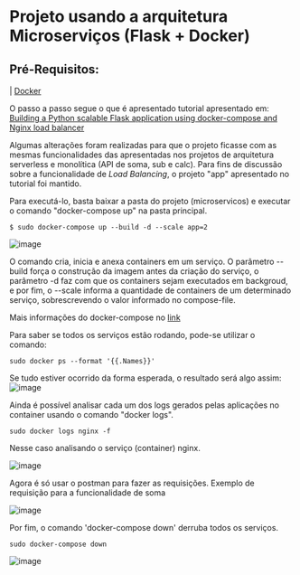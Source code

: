# Projeto usando a arquitetura Microserviços (Flask + Docker)


## Pré-Requisitos: 
| [Docker](https://docs.docker.com/engine/install)


O passo a passo segue o que é apresentado tutorial apresentado em: [Building a Python scalable Flask application using docker-compose and Nginx load balancer
](https://www.linkedin.com/pulse/building-python-scalable-flask-application-using-nginx-itay-melamed/)

Algumas alterações foram realizadas para que o projeto ficasse com as mesmas funcionalidades das apresentadas nos projetos de arquitetura serverless e monolítica (API de soma, sub e calc). Para fins de discussão sobre a funcionalidade de *Load Balancing*, o projeto "app" apresentado no tutorial foi mantido.


Para executá-lo, basta baixar a pasta do projeto (microservicos) e executar o comando "docker-compose up" na pasta principal. 

```
$ sudo docker-compose up --build -d --scale app=2
```

![image](https://user-images.githubusercontent.com/276077/116919459-ab259100-ac27-11eb-8edb-5bd0f81f701e.png)

O comando cria, inicia e anexa containers em um serviço. O parâmetro --build força o construção da imagem antes da criação do serviço, o parâmetro -d faz com que os containers sejam executados em backgroud, e por fim, o --scale informa a quantidade de containers de um determinado serviço, sobrescrevendo o valor informado no compose-file.

Mais informações do docker-compose no [link](https://docs.docker.com/compose/reference/down/)

Para saber se todos os serviços estão rodando, pode-se utilizar o comando: 

```
sudo docker ps --format '{{.Names}}'
``` 

Se tudo estiver ocorrido da forma esperada, o resultado será algo assim: 
![image](https://user-images.githubusercontent.com/276077/116919942-6817ed80-ac28-11eb-8fc5-b9ee7b335b2c.png)

Ainda é possível analisar cada um dos logs gerados pelas aplicações no container usando o comando "docker logs". 

```
sudo docker logs nginx -f
```

Nesse caso analisando o serviço (container) nginx. 

![image](https://user-images.githubusercontent.com/276077/116920240-c2b14980-ac28-11eb-9150-b20f653ccb70.png)

Agora é só usar o postman para fazer as requisições. Exemplo de requisição para a funcionalidade de soma

![image](https://user-images.githubusercontent.com/276077/116920423-fdb37d00-ac28-11eb-8ad3-1517aaedeb52.png)

Por fim, o comando 'docker-compose down' derruba todos os serviços. 

```
sudo docker-compose down
```

![image](https://user-images.githubusercontent.com/276077/116920668-4f5c0780-ac29-11eb-8905-dadc80b5fe62.png)

